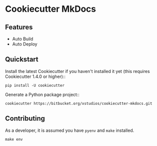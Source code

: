 # Cookiecutter MkDocs

## Features

* Auto Build
* Auto Deploy


## Quickstart

Install the latest Cookiecutter if you haven't installed it yet (this requires
Cookiecutter 1.4.0 or higher)::

    pip install -U cookiecutter

Generate a Python package project::

    cookiecutter https://bitbucket.org/xstudios/cookiecutter-mkdocs.git


## Contributing
As a developer, it is assumed you have `pyenv` and `make` installed.

    make env


